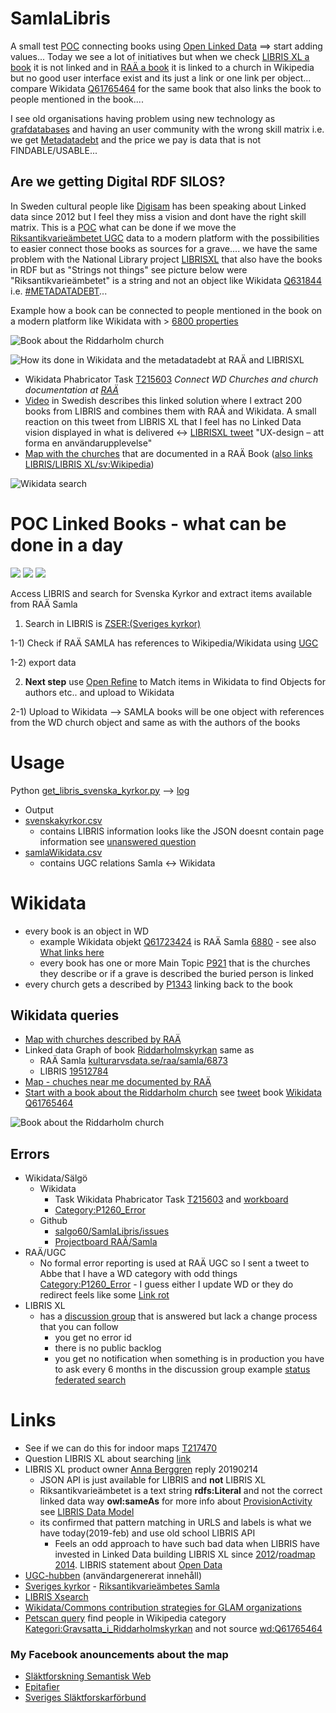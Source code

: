 # SamlaLibris
A small test [POC](https://en.wikipedia.org/wiki/Proof_of_concept) connecting books using [Open Linked Data](https://vimeo.com/36752317) ==> start adding values... Today we see a lot of initiatives but when we check [LIBRIS XL a book](https://libris.kb.se/katalogisering/zh9m10b93jhxc4x) it is not linked and in [RAÄ a book](http://samla.raa.se/xmlui/handle/raa/6890) it is linked to a church in Wikipedia but no good user interface exist and its just a link or one link per object... compare Wikidata [Q61765464](https://www.wikidata.org/wiki/Q61765464) for the same book that also links the book to people mentioned in the book....

I see old organisations having problem using new technology as [grafdatabases](https://www.youtube.com/watch?v=3vleFxDGoEs) and having an user community with the wrong skill matrix i.e. we get [Metadatadebt](https://twitter.com/salgo60/status/1188759411268997121?s=20) and the price we pay is data that is not FINDABLE/USABLE...

## Are we getting Digital RDF SILOS? 

In Sweden cultural people like [Digisam](http://www.digisam.se/linked-open-data/) has been speaking about Linked data since 2012 but I feel they miss a vision and dont have the right skill matrix. This is a [POC](https://en.wikipedia.org/wiki/Proof_of_concept) what can be done if we move the [Riksantikvarieämbetet UGC](https://www.raa.se/hitta-information/k-samsok/anvandargenererat-innehall-ugc-hubben/) data to a modern platform with the possibilities to easier connect those books as sources for a grave.... we have the same problem with the National Library project [LIBRISXL](http://www.mynewsdesk.com/se/kungliga_biblioteket/pressreleases/kb-becomes-the-first-national-library-to-fully-transition-to-linked-data-2573975) that also have the books in RDF but as "Strings not things" see picture below were "Riksantikvarieämbetet" is a string and not an object like Wikidata [Q631844](https://w.wiki/Bas) i.e. [#METADATADEBT](https://twitter.com/salgo60/status/1188759411268997121?s=20)...


Example how a book can be connected to people mentioned in the book on a modern platform like Wikidata with > [6800 properties](https://w.wiki/85n)

![Book about the Riddarholm church](https://github.com/salgo60/SamlaLibris/blob/master/www/Book.png)

![How its done in Wikidata and the metadatadebt at RAÄ and LIBRISXL](https://github.com/salgo60/SamlaLibris/blob/master/www/Book_libris.png)



* Wikidata Phabricator Task [T215603](https://phabricator.wikimedia.org/T215603) *Connect WD Churches and church documentation at [RAÄ](http://samla.raa.se/xmlui/handle/raa/7)*
* [Video](https://www.youtube.com/watch?v=6szCrwKdji0) in Swedish describes this linked solution where I extract 200 books from LIBRIS and combines them with RAÄ and Wikidata. A small reaction on this tweet from LIBRIS XL that I feel has no Linked Data vision displayed in what is delivered <-> [LIBRISXL tweet](https://twitter.com/LibrisNytt/status/1096353627097255936) "UX-design – att forma en användarupplevelse"
* [Map with the churches](https://goo.gl/Ftkd3F) that are documented in a RAÄ Book ([also links LIBRIS/LIBRIS XL/sv:Wikipedia](http://tinyurl.com/yxnx66ug))

![Wikidata search](https://github.com/salgo60/SamlaLibris/blob/master/www/SamlaLIBRIS_small.png)


# POC Linked Books - what can be done in a day
<img src="http://yuml.me/diagram/scruffy/class/[LIBRIS Svenska kyrkor]++book-1..&gt;[RAÄ Samla]++book-1..&gt;[RAÄ Samla]"/>
<img src="http://yuml.me/diagram/scruffy/class/[UGC]-..&gt;book[RAÄ Samla]"/>
<img src="http://yuml.me/diagram/scruffy/class/[UGC]-..&gt;Churches[Wikidata]"/>

Access LIBRIS and search for Svenska Kyrkor and extract items available from RAÄ Samla

 1) Search in LIBRIS is [ZSER:(Sveriges kyrkor)](http://libris.kb.se/xsearch?query=ZSER:(Sveriges%20kyrkor)&format=json&n=200)

 1-1) Check if RAÄ SAMLA has references to Wikipedia/Wikidata using [UGC](https://www.raa.se/hitta-information/k-samsok/anvandargenererat-innehall-ugc-hubben/)

 1-2) export data

 2) **Next step** use [Open Refine](https://www.wikidata.org/wiki/Wikidata:Tools/OpenRefine) to Match items in Wikidata to find Objects for authors etc.. and upload to Wikidata

 2-1) Upload to Wikidata --> SAMLA books will be one object with references from the WD church object and same as with the authors of the books

# Usage
Python [get_libris_svenska_kyrkor.py](https://github.com/salgo60/SamlaLibris/blob/master/get_libris_svenska_kyrkor.py) --> [log](https://github.com/salgo60/SamlaLibris/tree/master/log)
* Output
 * [svenskakyrkor.csv](https://github.com/salgo60/SamlaLibris/blob/master/svenskakyrkor.csv)
   * contains LIBRIS information looks like the JSON doesnt contain page information see [unanswered question](https://kundo.se/org/librisxl/d/soka-fram-alla-kopplade-till-samlaraa-i-libris-xl/#c3195511)
 * [samlaWikidata.csv](https://github.com/salgo60/SamlaLibris/blob/master/samlaWikidata.csv)
   * contains UGC relations Samla <-> Wikidata

# Wikidata
* every book is an object in WD 
  * example Wikidata objekt [Q61723424](https://www.wikidata.org/wiki/Q61723424) is RAÄ Samla [6880](http://samla.raa.se/xmlui/handle/raa/6880) - see also [What links here](https://www.wikidata.org/wiki/Special:WhatLinksHere/Q61723424)
  * every book has one or more Main Topic [P921](https://www.wikidata.org/wiki/Property_talk:P921) that is the churches they describe or if a grave is described the buried person is linked
* every church gets a described by [P1343](https://www.wikidata.org/wiki/Property_talk:P1343) linking back to the book
## Wikidata queries
* [Map with churches described by RAÄ](https://goo.gl/UYCMXB)
* Linked data Graph of book [Riddarholmskyrkan](http://tinyurl.com/yyeoszcw) same as 
  * RAÄ Samla [kulturarvsdata.se/raa/samla/6873](http://kulturarvsdata.se/raa/samla/html/6873)
  * LIBRIS [19512784](http://libris.kb.se/bib/19512784)
* [Map - chuches near me documented by RAÄ](https://goo.gl/S62aAy)
* [Start with a book about the Riddarholm church](http://tinyurl.com/y334xnvy) see [tweet](https://twitter.com/salgo60/status/1101089732564566018) book [Wikidata Q61765464](https://www.wikidata.org/wiki/Q61765464)

![Book about the Riddarholm church](https://github.com/salgo60/SamlaLibris/blob/master/www/Book.png)

## Errors
* Wikidata/Sälgö
  * Wikidata 
    * Task Wikidata Phabricator Task [T215603](https://phabricator.wikimedia.org/T215603) and [workboard](https://phabricator.wikimedia.org/tag/wmse-riksarkivet-tora/)
    * [Category:P1260_Error](https://www.wikidata.org/wiki/Category:P1260_Error)
  * Github
    * [salgo60/SamlaLibris/issues](https://github.com/salgo60/SamlaLibris/issues)
    * [Projectboard RAÄ/Samla](https://github.com/salgo60/SamlaLibris/projects/1)
* RAÄ/UGC
   * No formal error reporting is used at RAÄ UGC so I sent a tweet to Abbe that I have a WD category with odd things [Category:P1260_Error](https://www.wikidata.org/wiki/Category:P1260_Error) - I guess either I update WD or they do redirect feels like some [Link rot](https://en.wikipedia.org/wiki/Link_rot)
* LIBRIS XL 
  * has a [discussion group](https://kundo.se/org/librisxl/posts/) that is answered but lack a change process that you can follow
    * you get no error id
    * there is no public backlog
    * you get no notification when something is in production you have to ask every 6 months in the discussion group example [status federated search](https://kundo.se/org/librisxl/d/federated-sparql-fragor-hur-gor-man-och-vad-behovs/#c3199001)
# Links

* See if we can do this for indoor maps [T217470](https://phabricator.wikimedia.org/T217470)
* Question LIBRIS XL about searching [link](https://kundo.se/org/librisxl/d/soka-fram-alla-kopplade-till-samlaraa-i-libris-xl/)
 * LIBRIS XL product owner [Anna Berggren](https://www.youtube.com/watch?v=N26nglSxhDk) reply 20190214
    * JSON API is just available for LIBRIS and **not** LIBRIS XL
    * Riksantikvarieämbetet is a text string **rdfs:Literal** and not the correct linked data way **owl:sameAs** for more info about [ProvisionActivity](http://id.loc.gov/ontologies/bibframe.html#p_provisionActivityStatement) see [LIBRIS Data Model](https://libris.kb.se/wk2q9mn3z0g096kd)
    * its confirmed that pattern matching in URLS and labels is what we have today(2019-feb) and use old school LIBRIS API
      * Feels an odd approach to have such bad data when LIBRIS have invested in Linked Data building LIBRIS XL since [2012](https://librisbloggen.kb.se/2014/05/28/ny-katalog-nytt-format-pionjararbetet-med-libris-xl/)/[roadmap 2014](https://librisbloggen.kb.se/2014/06/08/uppdaterad-libris-roadmap-juni/). LIBRIS statement about [Open Data](http://kb.se/libris/Om-Libris/Introduktion-till-nya-Libris-och-XL/Lankade-data-och-arbetet-framat/)
* [UGC-hubben](https://www.raa.se/hitta-information/k-samsok/anvandargenererat-innehall-ugc-hubben/) (användargenererat innehåll)
* [Sveriges kyrkor](http://samla.raa.se/xmlui/handle/raa/7) - [Riksantikvarieämbetes Samla](https://www.raa.se/hitta-information/publikationer/om-samla/)
* [LIBRIS Xsearch](http://librishelp.libris.kb.se/help/xsearch_swe.jsp?open=tech)
* [Wikidata/Commons contribution strategies for GLAM organizations](https://media.ccc.de/v/wikidatacon2019-1077-wikidata_commons_contribution_strategies_for_glam_organizations) 
* [Petscan query](http://petscan.wmflabs.org/?psid=13670058) find people in Wikipedia category [Kategori:Gravsatta_i_Riddarholmskyrkan](https://sv.wikipedia.org/wiki/Kategori:Gravsatta_i_Riddarholmskyrkan) and not source [wd:Q61765464](https://www.wikidata.org/wiki/Q61765464)
### My Facebook anouncements about the map
* [Släktforskning Semantisk Web](https://www.facebook.com/groups/345973895882090/permalink/552177558595055/)
* [Epitafier](https://www.facebook.com/groups/448439408603556/permalink/2096873797093434/)
* [Sveriges Släktforskarförbund](https://www.facebook.com/sverigesslaktforskarforbund/posts/1255156874623091?comment_id=1255734687898643)
